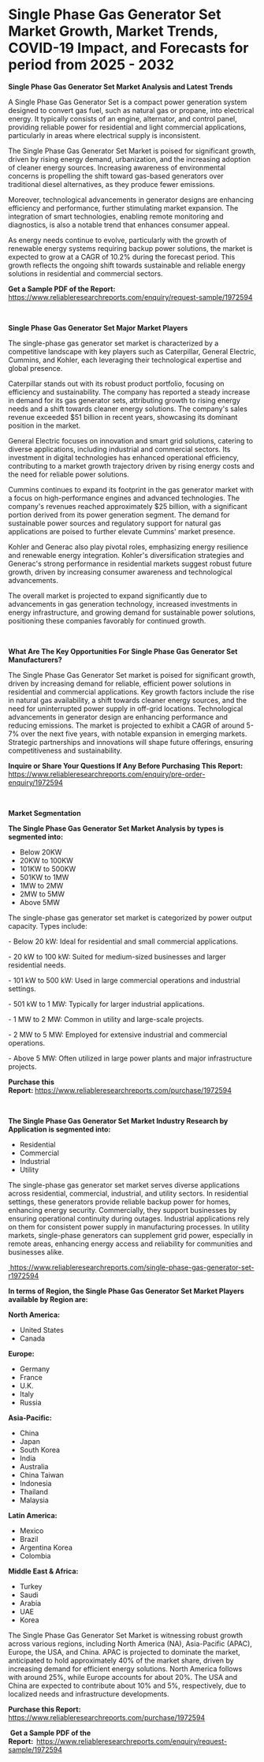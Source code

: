<p><h1>Single Phase Gas Generator Set Market Growth, Market Trends, COVID-19 Impact, and Forecasts for period from 2025 - 2032</h1></p><p><strong>Single Phase Gas Generator Set Market Analysis and Latest Trends</strong></p>
<p><p>A Single Phase Gas Generator Set is a compact power generation system designed to convert gas fuel, such as natural gas or propane, into electrical energy. It typically consists of an engine, alternator, and control panel, providing reliable power for residential and light commercial applications, particularly in areas where electrical supply is inconsistent. </p><p>The Single Phase Gas Generator Set Market is poised for significant growth, driven by rising energy demand, urbanization, and the increasing adoption of cleaner energy sources. Increasing awareness of environmental concerns is propelling the shift toward gas-based generators over traditional diesel alternatives, as they produce fewer emissions. </p><p>Moreover, technological advancements in generator designs are enhancing efficiency and performance, further stimulating market expansion. The integration of smart technologies, enabling remote monitoring and diagnostics, is also a notable trend that enhances consumer appeal. </p><p>As energy needs continue to evolve, particularly with the growth of renewable energy systems requiring backup power solutions, the market is expected to grow at a CAGR of 10.2% during the forecast period. This growth reflects the ongoing shift towards sustainable and reliable energy solutions in residential and commercial sectors.</p></p>
<p><strong>Get a Sample PDF of the Report:&nbsp;</strong> <a href="https://www.reliableresearchreports.com/enquiry/request-sample/1972594?utm_campaign=28&utm_medium=2&utm_source=Github&utm_content=ia&utm_term=12042025&utm_id=single-phase-gas-generator-set">https://www.reliableresearchreports.com/enquiry/request-sample/1972594</a></p>
<p>&nbsp;</p>
<p><strong>Single Phase Gas Generator Set Major Market Players</strong></p>
<p><p>The single-phase gas generator set market is characterized by a competitive landscape with key players such as Caterpillar, General Electric, Cummins, and Kohler, each leveraging their technological expertise and global presence. </p><p>Caterpillar stands out with its robust product portfolio, focusing on efficiency and sustainability. The company has reported a steady increase in demand for its gas generator sets, attributing growth to rising energy needs and a shift towards cleaner energy solutions. The company's sales revenue exceeded $51 billion in recent years, showcasing its dominant position in the market.</p><p>General Electric focuses on innovation and smart grid solutions, catering to diverse applications, including industrial and commercial sectors. Its investment in digital technologies has enhanced operational efficiency, contributing to a market growth trajectory driven by rising energy costs and the need for reliable power solutions.</p><p>Cummins continues to expand its footprint in the gas generator market with a focus on high-performance engines and advanced technologies. The company's revenues reached approximately $25 billion, with a significant portion derived from its power generation segment. The demand for sustainable power sources and regulatory support for natural gas applications are poised to further elevate Cummins' market presence.</p><p>Kohler and Generac also play pivotal roles, emphasizing energy resilience and renewable energy integration. Kohler's diversification strategies and Generac's strong performance in residential markets suggest robust future growth, driven by increasing consumer awareness and technological advancements.</p><p>The overall market is projected to expand significantly due to advancements in gas generation technology, increased investments in energy infrastructure, and growing demand for sustainable power solutions, positioning these companies favorably for continued growth.</p></p>
<p>&nbsp;</p>
<p><strong>What Are The Key Opportunities For Single Phase Gas Generator Set Manufacturers?</strong></p>
<p><p>The Single Phase Gas Generator Set market is poised for significant growth, driven by increasing demand for reliable, efficient power solutions in residential and commercial applications. Key growth factors include the rise in natural gas availability, a shift towards cleaner energy sources, and the need for uninterrupted power supply in off-grid locations. Technological advancements in generator design are enhancing performance and reducing emissions. The market is projected to exhibit a CAGR of around 5-7% over the next five years, with notable expansion in emerging markets. Strategic partnerships and innovations will shape future offerings, ensuring competitiveness and sustainability.</p></p>
<p><strong>Inquire or Share Your Questions If Any Before Purchasing This Report:</strong> <a href="https://www.reliableresearchreports.com/enquiry/pre-order-enquiry/1972594?utm_campaign=28&utm_medium=2&utm_source=Github&utm_content=ia&utm_term=12042025&utm_id=single-phase-gas-generator-set">https://www.reliableresearchreports.com/enquiry/pre-order-enquiry/1972594</a></p>
<p>&nbsp;</p>
<p><strong>Market Segmentation</strong></p>
<p><strong>The Single Phase Gas Generator Set Market Analysis by types is segmented into:</strong></p>
<p><ul><li>Below 20KW</li><li>20KW to 100KW</li><li>101KW to 500KW</li><li>501KW to 1MW</li><li>1MW to 2MW</li><li>2MW to 5MW</li><li>Above 5MW</li></ul></p>
<p><p>The single-phase gas generator set market is categorized by power output capacity. Types include: </p><p>- Below 20 kW: Ideal for residential and small commercial applications.</p><p>- 20 kW to 100 kW: Suited for medium-sized businesses and larger residential needs. </p><p>- 101 kW to 500 kW: Used in large commercial operations and industrial settings. </p><p>- 501 kW to 1 MW: Typically for larger industrial applications. </p><p>- 1 MW to 2 MW: Common in utility and large-scale projects. </p><p>- 2 MW to 5 MW: Employed for extensive industrial and commercial operations. </p><p>- Above 5 MW: Often utilized in large power plants and major infrastructure projects.</p></p>
<p><strong>Purchase this Report:&nbsp;</strong><a href="https://www.reliableresearchreports.com/purchase/1972594?utm_campaign=28&utm_medium=2&utm_source=Github&utm_content=ia&utm_term=12042025&utm_id=single-phase-gas-generator-set">https://www.reliableresearchreports.com/purchase/1972594</a></p>
<p>&nbsp;</p>
<p><strong>The Single Phase Gas Generator Set Market Industry Research by Application is segmented into:</strong></p>
<p><ul><li>Residential</li><li>Commercial</li><li>Industrial</li><li>Utility</li></ul></p>
<p><p>The single-phase gas generator set market serves diverse applications across residential, commercial, industrial, and utility sectors. In residential settings, these generators provide reliable backup power for homes, enhancing energy security. Commercially, they support businesses by ensuring operational continuity during outages. Industrial applications rely on them for consistent power supply in manufacturing processes. In utility markets, single-phase generators can supplement grid power, especially in remote areas, enhancing energy access and reliability for communities and businesses alike.</p></p>
<p><a href="https://www.reliableresearchreports.com/single-phase-gas-generator-set-r1972594?utm_campaign=28&utm_medium=2&utm_source=Github&utm_content=ia&utm_term=12042025&utm_id=single-phase-gas-generator-set">&nbsp;https://www.reliableresearchreports.com/single-phase-gas-generator-set-r1972594</a></p>
<p><strong>In terms of Region, the Single Phase Gas Generator Set Market Players available by Region are:</strong></p>
<p>
    <p> <strong> North America: </strong>
        <ul>
            <li>United States</li>
            <li>Canada</li>
        </ul>
        </p> 
    <p> <strong> Europe: </strong>
        <ul>
            <li>Germany</li>
            <li>France</li>
            <li>U.K.</li>
            <li>Italy</li>
            <li>Russia</li>
        </ul>
        </p> 
    <p> <strong> Asia-Pacific: </strong>
        <ul>
            <li>China</li>
            <li>Japan</li>
            <li>South Korea</li>
            <li>India</li>
            <li>Australia</li>
            <li>China Taiwan</li>
            <li>Indonesia</li>
            <li>Thailand</li>
            <li>Malaysia</li>
        </ul>
        </p> 
    <p> <strong> Latin America: </strong>
        <ul>
            <li>Mexico</li>
            <li>Brazil</li>
            <li>Argentina Korea</li>
            <li>Colombia</li>
        </ul>
        </p> 
    <p> <strong> Middle East & Africa: </strong>
        <ul>
            <li>Turkey</li>
            <li>Saudi</li>
            <li>Arabia</li>
            <li>UAE</li>
            <li>Korea</li>
        </ul>
    </p>
    </p>
<p><p>The Single Phase Gas Generator Set Market is witnessing robust growth across various regions, including North America (NA), Asia-Pacific (APAC), Europe, the USA, and China. APAC is projected to dominate the market, anticipated to hold approximately 40% of the market share, driven by increasing demand for efficient energy solutions. North America follows with around 25%, while Europe accounts for about 20%. The USA and China are expected to contribute about 10% and 5%, respectively, due to localized needs and infrastructure developments.</p></p>
<p><strong>Purchase this Report: </strong><a href="https://www.reliableresearchreports.com/purchase/1972594?utm_campaign=28&utm_medium=2&utm_source=Github&utm_content=ia&utm_term=12042025&utm_id=single-phase-gas-generator-set">https://www.reliableresearchreports.com/purchase/1972594</a></p>
<p>&nbsp;<strong>Get a Sample PDF of the Report:&nbsp;&nbsp;</strong><a href="https://www.reliableresearchreports.com/enquiry/request-sample/1972594?utm_campaign=28&utm_medium=2&utm_source=Github&utm_content=ia&utm_term=12042025&utm_id=single-phase-gas-generator-set">https://www.reliableresearchreports.com/enquiry/request-sample/1972594</a></p>
<p><strong></strong></p>
<p><p></p><p></p><p></p></p>